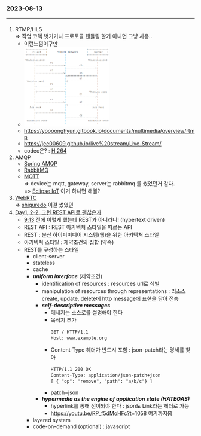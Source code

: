 ### 2023-08-13   
---
#### 
1. RTMP/HLS   
   => 직업 코덱 벗기거나 프로토콜 핸들링 할거 아니면 그냥 사용..
   - 이런느낌이구만
   - <img src="./rtmp.png" width="50%" height="50%" title="rtmp"></img>
   - https://yoooonghyun.gitbook.io/documents/multimedia/overview/rtmp
   - https://jee00609.github.io/live%20stream/Live-Stream/
   - codec은? : [H.264](https://www.itu.int/rec/T-REC-H.264)     
2. AMQP
   - [Spring AMQP](https://docs.spring.io/spring-amqp/docs/current/reference/html/#introduction)
   - [RabbitMQ](https://www.rabbitmq.com/documentation.html)
   - [MQTT](https://www.oasis-open.org/committees/document.php?document_id=66091&wg_abbrev=mqtt)   
   => device는 mqtt, gateway, server는 rabbitmq 를 썼었던거 같다.   
   => [Eclipse IoT](https://iot.eclipse.org/) 이거 하나면 해결?
3. [WebRTC](https://datatracker.ietf.org/group/rtcweb/documents/)   
   => [shiguredo](https://github.com/shiguredo) 이걸 썼었던
4. [Day1, 2-2. 그런 REST API로 괜찮은가](https://youtu.be/RP_f5dMoHFc)
   - [9:13](https://youtu.be/RP_f5dMoHFc?t=553) 전에 이렇게 했는데 REST가 아니라니! (hypertext driven)
   - REST API : REST 아키텍쳐 스타일을 따르는 API
   - REST : 분산 하이퍼미디어 시스템(웹)을 위한 아키텍쳐 스타일
   - 아키텍쳐 스타일 : 제약조건의 집합 (약속)
   - REST를 구성하는 스타일
     - client-server
     - stateless
     - cache
     - ***uniform interface*** (제약조건)
       - identification of resources : resources url로 식별
       - manipulation of resources through representations : 리소스 create, update, delete에 http message에 표현을 담아 전송
       - ***self-descriptive messages***
         - 메세지는 스스로를 설명해야 한다
         - 목적지 추가   
            ```
            GET / HTTP/1.1
            Host: www.example.org
            ```           
         - Content-Type 헤더가 반드시 포함 : json-patch라는 명세를 찾아
            ```
            HTTP/1.1 200 OK
            Content-Type: application/json-patch+json
            [ { "op": "remove", "path": "a/b/c"} ]
            ```
         - patch=json
       - ***hypermedia as the engine of application state (HATEOAS)***
         - hyperlink를 통해 전이되야 한다 : json도 Link라는 헤더로 가능
         - https://youtu.be/RP_f5dMoHFc?t=1058 여기까지봄
     - layered system
     - code-on-demand (optional) : javascript


